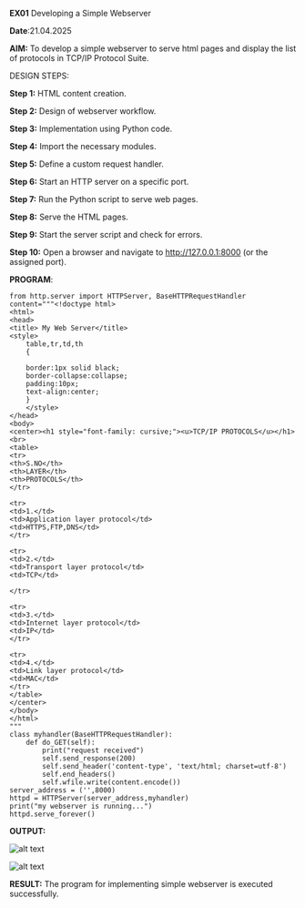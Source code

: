 **EX01** Developing a Simple Webserver

**Date**:21.04.2025

**AIM:**
To develop a simple webserver to serve html pages and display the list of protocols in TCP/IP Protocol Suite.

DESIGN STEPS:

**Step 1:**
HTML content creation.

**Step 2:**
Design of webserver workflow.

**Step 3:**
Implementation using Python code.

**Step 4:**
Import the necessary modules.

**Step 5:**
Define a custom request handler.

**Step 6:**
Start an HTTP server on a specific port.

**Step 7:**
Run the Python script to serve web pages.

**Step 8:**
Serve the HTML pages.

**Step 9:**
Start the server script and check for errors.

**Step 10:**
Open a browser and navigate to http://127.0.0.1:8000 (or the assigned port).

**PROGRAM**:
```
from http.server import HTTPServer, BaseHTTPRequestHandler
content="""<!doctype html>
<html>
<head>
<title> My Web Server</title>
<style>
    table,tr,td,th
    {
    
    border:1px solid black;
    border-collapse:collapse;
    padding:10px;
    text-align:center;
    }
    </style>
</head>
<body>
<center><h1 style="font-family: cursive;"><u>TCP/IP PROTOCOLS</u></h1><br>
<table>
<tr>
<th>S.NO</th>
<th>LAYER</th>
<th>PROTOCOLS</th>
</tr>
    
<tr>
<td>1.</td>
<td>Application layer protocol</td>
<td>HTTPS,FTP,DNS</td>
</tr>
    
<tr>
<td>2.</td>
<td>Transport layer protocol</td>
<td>TCP</td>
    
</tr>
    
<tr>
<td>3.</td>
<td>Internet layer protocol</td>
<td>IP</td>
</tr>
    
<tr>
<td>4.</td>
<td>Link layer protocol</td>
<td>MAC</td>
</tr>
</table>
</center>
</body>
</html>
"""
class myhandler(BaseHTTPRequestHandler):
    def do_GET(self):
        print("request received")
        self.send_response(200)
        self.send_header('content-type', 'text/html; charset=utf-8')
        self.end_headers()
        self.wfile.write(content.encode())
server_address = ('',8000)
httpd = HTTPServer(server_address,myhandler)
print("my webserver is running...")
httpd.serve_forever()

```
**OUTPUT:**


![alt text](<Screenshot 2025-04-21 221629.png>)

![alt text](<Screenshot 2025-04-21 221835.png>)



**RESULT:**
The program for implementing simple webserver is executed successfully.
